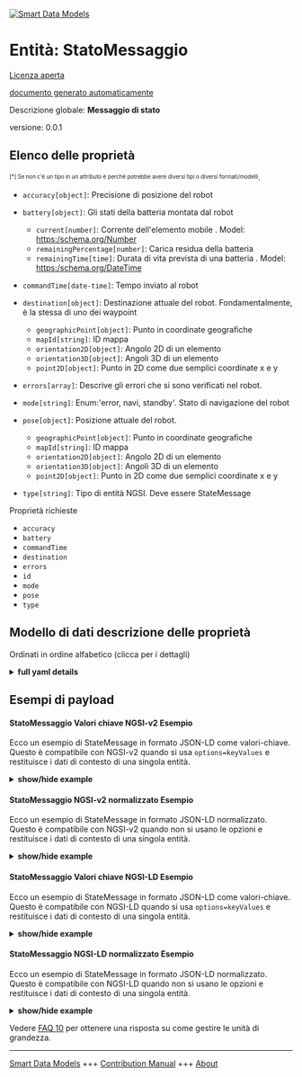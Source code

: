 <!-- 10-Header -->  
[![Smart Data Models](https://smartdatamodels.org/wp-content/uploads/2022/01/SmartDataModels_logo.png "Logo")](https://smartdatamodels.org)  
Entità: StatoMessaggio  
======================<!-- /10-Header -->  
<!-- 15-License -->  
[Licenza aperta](https://github.com/smart-data-models//dataModel.AutonomousMobileRobot/blob/master/StateMessage/LICENSE.md)  
[documento generato automaticamente](https://docs.google.com/presentation/d/e/2PACX-1vTs-Ng5dIAwkg91oTTUdt8ua7woBXhPnwavZ0FxgR8BsAI_Ek3C5q97Nd94HS8KhP-r_quD4H0fgyt3/pub?start=false&loop=false&delayms=3000#slide=id.gb715ace035_0_60)  
<!-- /15-License -->  
<!-- 20-Description -->  
Descrizione globale: **Messaggio di stato**  
versione: 0.0.1  
<!-- /20-Description -->  
<!-- 30-PropertiesList -->  

## Elenco delle proprietà  

<sup><sub>[*] Se non c'è un tipo in un attributo è perché potrebbe avere diversi tipi o diversi formati/modelli</sub></sup>.  
- `accuracy[object]`: Precisione di posizione del robot  	  
- `battery[object]`: Gli stati della batteria montata dal robot  	- `current[number]`: Corrente dell'elemento mobile  . Model: [ https:/schema.org/Number]( https:/schema.org/Number)  
	- `remainingPercentage[number]`: Carica residua della batteria    
	- `remainingTime[time]`: Durata di vita prevista di una batteria  . Model: [ https:/schema.org/DateTime]( https:/schema.org/DateTime)  
- `commandTime[date-time]`: Tempo inviato al robot  - `destination[object]`: Destinazione attuale del robot. Fondamentalmente, è la stessa di uno dei waypoint  	- `geographicPoint[object]`: Punto in coordinate geografiche    
	- `mapId[string]`: ID mappa    
	- `orientation2D[object]`: Angolo 2D di un elemento    
	- `orientation3D[object]`: Angoli 3D di un elemento    
	- `point2D[object]`: Punto in 2D come due semplici coordinate x e y    
- `errors[array]`: Descrive gli errori che si sono verificati nel robot.  - `mode[string]`: Enum:'error, navi, standby'. Stato di navigazione del robot  - `pose[object]`: Posizione attuale del robot.  	- `geographicPoint[object]`: Punto in coordinate geografiche    
	- `mapId[string]`: ID mappa    
	- `orientation2D[object]`: Angolo 2D di un elemento    
	- `orientation3D[object]`: Angoli 3D di un elemento    
	- `point2D[object]`: Punto in 2D come due semplici coordinate x e y    
- `type[string]`: Tipo di entità NGSI. Deve essere StateMessage  <!-- /30-PropertiesList -->  
<!-- 35-RequiredProperties -->  
Proprietà richieste  
- `accuracy`  - `battery`  - `commandTime`  - `destination`  - `errors`  - `id`  - `mode`  - `pose`  - `type`  <!-- /35-RequiredProperties -->  
<!-- 40-RequiredProperties -->  
<!-- /40-RequiredProperties -->  
<!-- 50-DataModelHeader -->  
## Modello di dati descrizione delle proprietà  
Ordinati in ordine alfabetico (clicca per i dettagli)  
<!-- /50-DataModelHeader -->  
<!-- 60-ModelYaml -->  
<details><summary><strong>full yaml details</strong></summary>    
```yaml  
StateMessage:    
  description: State message    
  properties:    
    accuracy:    
      additionalProperties: false    
      description: Position accuracy of the robot    
      properties:    
        covariance:    
          description: Error covariance matrix of estimated position    
          items:    
            type: number    
          type: array    
          x-ngsi:    
            type: Property    
      type: object    
      x-ngsi:    
        type: Property    
    battery:    
      additionalProperties: false    
      description: The states of the battery the robot mounted    
      oneOf:    
        - required:    
            - voltage    
        - required:    
            - remainingTime    
        - required:    
            - remainingPercentage    
      properties:    
        current:    
          description: Current of the mobile element    
          type: number    
          x-ngsi:    
            model: ' https:/schema.org/Number'    
            type: Property    
            units: Ampere    
        remainingPercentage:    
          description: Remaining battery charge    
          maximum: 100    
          minimum: 0    
          type: number    
          x-ngsi:    
            type: Property    
        remainingTime:    
          description: Expected lifespan of a battery    
          format: time    
          type: string    
          x-ngsi:    
            model: ' https:/schema.org/DateTime'    
            type: Property    
        voltage:    
          description: Voltage of the mobile element    
          type: number    
          x-ngsi:    
            model: ' https:/schema.org/Number'    
            type: Property    
            units: Volt    
      type: object    
      x-ngsi:    
        type: Property    
    commandTime:    
      description: Sent time to the robot    
      format: date-time    
      type: string    
      x-ngsi:    
        type: Property    
    destination:    
      additionalProperties: false    
      description: 'Current destination of the robot. Basically, it is the same as one of the waypoints'    
      maxProperties: 3    
      properties:    
        geographicPoint:    
          additionalProperties: true    
          description: Point in geographic coordinates    
          properties:    
            altitude:    
              default: 0.0    
              description: Simple coordinate of a point    
              type: number    
              x-ngsi:    
                type: Property    
            latitude:    
              allOf:    
                - default: 0.0    
                  description: Simple coordinate of a point    
                  type: number    
                  x-ngsi:    
                    type: Property    
                - maximum: 90    
                  minimum: -90    
            longitude:    
              allOf:    
                - default: 0.0    
                  description: Simple coordinate of a point    
                  type: number    
                  x-ngsi:    
                    type: Property    
                - maximum: 180    
                  minimum: -180    
          required:    
            - latitude    
            - longitude    
            - altitude    
          type: object    
          x-ngsi:    
            type: Property    
        mapId:    
          description: Map ID    
          type: string    
          x-ngsi:    
            type: Property    
        orientation2D:    
          additionalProperties: true    
          description: 2D Angle of an element    
          properties:    
            theta:    
              default: 0.0    
              description: Simple measurement of an angle    
              type: number    
              x-ngsi:    
                type: Property    
          required:    
            - theta    
          type: object    
          x-ngsi:    
            type: Property    
        orientation3D:    
          additionalProperties: true    
          description: 3D Angles of an element    
          properties:    
            pitch:    
              default: 0.0    
              description: Simple measurement of an angle    
              type: number    
              x-ngsi:    
                type: Property    
            roll:    
              default: 0.0    
              description: Simple measurement of an angle    
              type: number    
              x-ngsi:    
                type: Property    
            yaw:    
              default: 0.0    
              description: Simple measurement of an angle    
              type: number    
              x-ngsi:    
                type: Property    
          required:    
            - roll    
            - pitch    
            - yaw    
          type: object    
          x-ngsi:    
            type: Property    
        point2D:    
          additionalProperties: true    
          description: Point in 2D as a two simple coordinates x and y    
          properties:    
            x:    
              default: 0.0    
              description: Simple coordinate of a point    
              type: number    
              x-ngsi:    
                type: Property    
            y:    
              default: 0.0    
              description: Simple coordinate of a point    
              type: number    
              x-ngsi:    
                type: Property    
          required:    
            - x    
            - y    
          type: object    
          x-ngsi:    
            type: Property    
        point3D:    
          additionalProperties: true    
          description: 'Point in 3D as a three simple coordinates x, y and z'    
          properties:    
            x:    
              default: 0.0    
              description: Simple coordinate of a point    
              type: number    
              x-ngsi:    
                type: Property    
            y:    
              default: 0.0    
              description: Simple coordinate of a point    
              type: number    
              x-ngsi:    
                type: Property    
            z:    
              default: 0.0    
              description: Simple coordinate of a point    
              type: number    
              x-ngsi:    
                type: Property    
          required:    
            - x    
            - y    
            - z    
          type: object    
          x-ngsi:    
            type: Property    
      type: object    
      x-ngsi:    
        type: Property    
    errors:    
      description: Describes the errors that occurred in the robot    
      items:    
        type: string    
      type: array    
      x-ngsi:    
        type: Property    
    mode:    
      description: 'Enum:''error, navi, standby''. Navigational status of the robot'    
      enum:    
        - error    
        - navi    
        - standby    
      type: string    
      x-ngsi:    
        type: Property    
    pose:    
      additionalProperties: false    
      description: Current position of the robot.    
      maxProperties: 3    
      properties:    
        geographicPoint:    
          additionalProperties: true    
          description: Point in geographic coordinates    
          properties:    
            altitude:    
              default: 0.0    
              description: Simple coordinate of a point    
              type: number    
              x-ngsi:    
                type: Property    
            latitude:    
              allOf:    
                - default: 0.0    
                  description: Simple coordinate of a point    
                  type: number    
                  x-ngsi:    
                    type: Property    
                - maximum: 90    
                  minimum: -90    
            longitude:    
              allOf:    
                - default: 0.0    
                  description: Simple coordinate of a point    
                  type: number    
                  x-ngsi:    
                    type: Property    
                - maximum: 180    
                  minimum: -180    
          required:    
            - latitude    
            - longitude    
            - altitude    
          type: object    
          x-ngsi:    
            type: Property    
        mapId:    
          description: Map ID    
          type: string    
          x-ngsi:    
            type: Property    
        orientation2D:    
          additionalProperties: true    
          description: 2D Angle of an element    
          properties:    
            theta:    
              default: 0.0    
              description: Simple measurement of an angle    
              type: number    
              x-ngsi:    
                type: Property    
          required:    
            - theta    
          type: object    
          x-ngsi:    
            type: Property    
        orientation3D:    
          additionalProperties: true    
          description: 3D Angles of an element    
          properties:    
            pitch:    
              default: 0.0    
              description: Simple measurement of an angle    
              type: number    
              x-ngsi:    
                type: Property    
            roll:    
              default: 0.0    
              description: Simple measurement of an angle    
              type: number    
              x-ngsi:    
                type: Property    
            yaw:    
              default: 0.0    
              description: Simple measurement of an angle    
              type: number    
              x-ngsi:    
                type: Property    
          required:    
            - roll    
            - pitch    
            - yaw    
          type: object    
          x-ngsi:    
            type: Property    
        point2D:    
          additionalProperties: true    
          description: Point in 2D as a two simple coordinates x and y    
          properties:    
            x:    
              default: 0.0    
              description: Simple coordinate of a point    
              type: number    
              x-ngsi:    
                type: Property    
            y:    
              default: 0.0    
              description: Simple coordinate of a point    
              type: number    
              x-ngsi:    
                type: Property    
          required:    
            - x    
            - y    
          type: object    
          x-ngsi:    
            type: Property    
        point3D:    
          additionalProperties: true    
          description: 'Point in 3D as a three simple coordinates x, y and z'    
          properties:    
            x:    
              default: 0.0    
              description: Simple coordinate of a point    
              type: number    
              x-ngsi:    
                type: Property    
            y:    
              default: 0.0    
              description: Simple coordinate of a point    
              type: number    
              x-ngsi:    
                type: Property    
            z:    
              default: 0.0    
              description: Simple coordinate of a point    
              type: number    
              x-ngsi:    
                type: Property    
          required:    
            - x    
            - y    
            - z    
          type: object    
          x-ngsi:    
            type: Property    
      type: object    
      x-ngsi:    
        type: Property    
    type:    
      description: NGSI Entity type. It has to be StateMessage    
      enum:    
        - StateMessage    
      type: string    
      x-ngsi:    
        type: Property    
  required:    
    - accuracy    
    - battery    
    - commandTime    
    - destination    
    - errors    
    - id    
    - mode    
    - pose    
    - type    
  type: object    
  x-derived-from: ""    
  x-disclaimer: 'Redistribution and use in source and binary forms, with or without modification, are permitted  provided that the license conditions are met. Copyleft (c) 2022 Contributors to Smart Data Models Program'    
  x-license-url: https://github.com/smart-data-models/dataModel.AutonomousMobileRobot/blob/master/StateMessage/LICENSE.md    
  x-model-schema: https://smart-data-models.github.io/dataModel.AutonomousMobileRobot/StateMessage/schema.json    
  x-model-tags: ""    
  x-version: 0.0.1    
```  
</details>    
<!-- /60-ModelYaml -->  
<!-- 70-MiddleNotes -->  
<!-- /70-MiddleNotes -->  
<!-- 80-Examples -->  
## Esempi di payload  
#### StatoMessaggio Valori chiave NGSI-v2 Esempio  
Ecco un esempio di StateMessage in formato JSON-LD come valori-chiave. Questo è compatibile con NGSI-v2 quando si usa `options=keyValues` e restituisce i dati di contesto di una singola entità.  
<details><summary><strong>show/hide example</strong></summary>    
```json  
{  
  "id": "Robot:Mega_rover:01",  
  "type": "StateMessage",  
  "commandTime": "2019-06-07T08:39:40.064+09:00",  
  "mode": "navi",  
  "errors": [],  
  "pose": {  
    "point2D": {  
      "x": 3.402,  
      "y": 1.015  
    },  
    "orientation2D": {  
      "theta": 0.0  
    }  
  },  
  "destination": {  
    "point2D": {  
      "x": 3.411,  
      "y": 2.81  
    },  
    "orientation2D": {  
      "theta": 0.0  
    },  
    "mapId": "2345:ae43"  
  },  
  "accuracy": {  
    "covariance": [  
      0.1,  
      0.0,  
      0.0,  
      0.0,  
      0.0,  
      0.0,  
      0.0,  
      0.1,  
      0.0,  
      0.0,  
      0.0,  
      0.0,  
      0.0,  
      0.0,  
      1.7976931348623157e308,  
      0.0,  
      0.0,  
      0.0,  
      0.0,  
      0.0,  
      0.0,  
      1.7976931348623157e308,  
      0.0,  
      0.0,  
      0.0,  
      0.0,  
      0.0,  
      0.0,  
      1.7976931348623157e308,  
      0.0,  
      0.0,  
      0.0,  
      0.0,  
      0.0,  
      0.0,  
      0.05  
    ]  
  },  
  "battery": {  
    "remainingPercentage": 75.4  
  }  
}  
```  
</details>  
#### StatoMessaggio NGSI-v2 normalizzato Esempio  
Ecco un esempio di StateMessage in formato JSON-LD normalizzato. Questo è compatibile con NGSI-v2 quando non si usano le opzioni e restituisce i dati di contesto di una singola entità.  
<details><summary><strong>show/hide example</strong></summary>    
```json  
{  
  "id": "Robot:Mega_rover:01",  
  "type": "StateMessage",  
  "commandTime": {  
    "type": "Date-Time",  
    "value": "2019-06-07T08:39:40.064+09:00"  
  },  
  "mode": {  
    "type": "Text",  
    "value": "navi"  
  },  
  "errors": {  
    "type": "array",  
    "value": []  
  },  
  "pose": {  
    "type": "StructuredValue",  
    "value": {  
      "point2D": {  
        "x": 3.402,  
        "y": 1.015  
      },  
      "orientation2D": {  
        "theta": 0.0  
      }  
    }  
  },  
  "destination": {  
    "type": "StructuredValue",  
    "value": {  
      "point2D": {  
        "x": 3.411,  
        "y": 2.81  
      },  
      "orientation2D": {  
        "theta": 0.0  
      },  
      "mapId": "2345:ae43"  
    }  
  },  
  "accuracy": {  
    "type": "StructuredValue",  
    "value": {  
      "covariance": [  
        0.1,  
        0.0,  
        0.0,  
        0.0,  
        0.0,  
        0.0,  
        0.0,  
        0.1,  
        0.0,  
        0.0,  
        0.0,  
        0.0,  
        0.0,  
        0.0,  
        1.7976931348623157e+308,  
        0.0,  
        0.0,  
        0.0,  
        0.0,  
        0.0,  
        0.0,  
        1.7976931348623157e+308,  
        0.0,  
        0.0,  
        0.0,  
        0.0,  
        0.0,  
        0.0,  
        1.7976931348623157e+308,  
        0.0,  
        0.0,  
        0.0,  
        0.0,  
        0.0,  
        0.0,  
        0.05  
      ]  
    }  
  },  
  "battery": {  
    "type": "StructuredValue",  
    "value": {  
      "remainingPercentage": 75.4  
    }  
  }  
}  
```  
</details>  
#### StatoMessaggio Valori chiave NGSI-LD Esempio  
Ecco un esempio di StateMessage in formato JSON-LD come valori-chiave. Questo è compatibile con NGSI-LD quando si usa `options=keyValues` e restituisce i dati di contesto di una singola entità.  
<details><summary><strong>show/hide example</strong></summary>    
```json  
{  
  "id": "urn:ngsi-ld:Robot:Mega_rover:01",  
  "type": "StateMessage",  
  "commandTime": "2019-06-07T08:39:40.064+09:00",  
  "mode": "navi",  
  "errors": [],  
  "pose": {  
    "point2D": {  
      "x": 3.402,  
      "y": 1.015  
    },  
    "orientation2D": {  
      "theta": 0.0  
    }  
  },  
  "destination": {  
    "point2D": {  
      "x": 3.411,  
      "y": 2.81  
    },  
    "orientation2D": {  
      "theta": 0.0  
    },  
    "mapId": "2345:ae43"  
  },  
  "accuracy": {  
    "covariance": [  
      0.1,  
      0.0,  
      0.0,  
      0.0,  
      0.0,  
      0.0,  
      0.0,  
      0.1,  
      0.0,  
      0.0,  
      0.0,  
      0.0,  
      0.0,  
      0.0,  
      1.7976931348623157e308,  
      0.0,  
      0.0,  
      0.0,  
      0.0,  
      0.0,  
      0.0,  
      1.7976931348623157e308,  
      0.0,  
      0.0,  
      0.0,  
      0.0,  
      0.0,  
      0.0,  
      1.7976931348623157e308,  
      0.0,  
      0.0,  
      0.0,  
      0.0,  
      0.0,  
      0.0,  
      0.05  
    ]  
  },  
  "battery": {  
    "remainingPercentage": 75.4  
  },  
  "@context": [  
    "https://raw.githubusercontent.com/smart-data-models/dataModel.AutonomousMobileRobot/master/context.jsonld"  
  ]  
}  
```  
</details>  
#### StatoMessaggio NGSI-LD normalizzato Esempio  
Ecco un esempio di StateMessage in formato JSON-LD normalizzato. Questo è compatibile con NGSI-LD quando non si usano le opzioni e restituisce i dati di contesto di una singola entità.  
<details><summary><strong>show/hide example</strong></summary>    
```json  
{  
  "id": "urn:ngsi-ld:Robot:Mega_rover:01",  
  "type": "StateMessage",  
  "commandTime": {  
    "type": "Property",  
    "value": {  
      "@type": "Date-Time",  
      "@value": "2019-06-07T08:39:40.064+09:00"  
    }  
  },  
  "mode": {  
    "type": "Property",  
    "value": "navi"  
  },  
  "errors": {  
    "type": "Property",  
    "value": []  
  },  
  "pose": {  
    "type": "Property",  
    "value": {  
      "point2D": {  
        "x": 3.402,  
        "y": 1.015  
      },  
      "orientation2D": {  
        "theta": 0.0  
      }  
    }  
  },  
  "destination": {  
    "type": "Property",  
    "value": {  
      "point2D": {  
        "x": 3.411,  
        "y": 2.81  
      },  
      "orientation2D": {  
        "theta": 0.0  
      },  
      "mapId": "2345:ae43"  
    }  
  },  
  "accuracy": {  
    "type": "Property",  
    "value": {  
      "covariance": [  
        0.1,  
        0.0,  
        0.0,  
        0.0,  
        0.0,  
        0.0,  
        0.0,  
        0.1,  
        0.0,  
        0.0,  
        0.0,  
        0.0,  
        0.0,  
        0.0,  
        1.7976931348623157e+308,  
        0.0,  
        0.0,  
        0.0,  
        0.0,  
        0.0,  
        0.0,  
        1.7976931348623157e+308,  
        0.0,  
        0.0,  
        0.0,  
        0.0,  
        0.0,  
        0.0,  
        1.7976931348623157e+308,  
        0.0,  
        0.0,  
        0.0,  
        0.0,  
        0.0,  
        0.0,  
        0.05  
      ]  
    }  
  },  
  "battery": {  
    "type": "Property",  
    "value": {  
      "remainingPercentage": 75.4  
    }  
  },  
  "@context": [  
    "https://raw.githubusercontent.com/smart-data-models/dataModel.AutonomousMobileRobot/master/context.jsonld"  
  ]  
}  
```  
</details><!-- /80-Examples -->  
<!-- 90-FooterNotes -->  
<!-- /90-FooterNotes -->  
<!-- 95-Units -->  
Vedere [FAQ 10](https://smartdatamodels.org/index.php/faqs/) per ottenere una risposta su come gestire le unità di grandezza.  
<!-- /95-Units -->  
<!-- 97-LastFooter -->  
---  
[Smart Data Models](https://smartdatamodels.org) +++ [Contribution Manual](https://bit.ly/contribution_manual) +++ [About](https://bit.ly/Introduction_SDM)<!-- /97-LastFooter -->  
